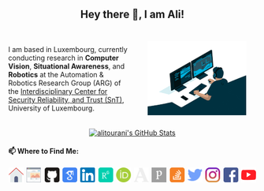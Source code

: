<h2 style="text-align: center;">Hey there 👋, I am Ali!</h2>

<div style="display: flex; gap: 20px; align-items: center;">
    <div style="flex: 1; display: grid; gap: 4px; grid-auto-flow: column;">
        <!-- Content related to research -->
        <p>I am based in Luxembourg, currently conducting research in <b>Computer Vision</b>, <b>Situational Awareness</b>, and <b>Robotics</b> at the Automation & Robotics Research Group (ARG) of the <a href="https://www.uni.lu/snt-en/" target="_blank">Interdisciplinary Center for Security Reliability, and Trust (SnT)</a>, University of Luxembourg.</p>
    </div>
    <div style="flex: 1;">
        <!-- Content related to the image -->
        <p align="center">
            <img src="programmer.gif" alt="Programmer" style="margin: 10px;"/>
        </p>
    </div>
</div>

<div style="text-align:center;">
    <a href="#">
        <img  alt="alitourani's GitHub Stats" src="https://awesome-github-stats.azurewebsites.net/user-stats/alitourani?cardType=github&theme=merko&preferLogin=false" />
    </a>
</div>

#### 📫 Where to Find Me:

<div style="display: grid; gap: 4px; grid-auto-flow: column;" align="center">
    <a href="https://alitourani.github.io/" target="_blank"><img src="logos/home.svg" width="30px" alt="Home" /></a>
    <a href="https://wwwen.uni.lu/snt/people/ali_tourani" target="_blank"><img src="logos/webpage.svg" width="30px" alt="Web-Page" /></a>
    <a href="https://github.com/alitourani" target="_blank"><img src="logos/github.svg" width="30px" alt="GitHub" /></a>
    <a href="http://scholar.google.com/citations?user=_VkNRkUAAAAJ&hl=en" target="_blank"><img src="logos/gscholar.svg" width="30px" alt="Google Scholar" /></a>
    <a href="https://www.linkedin.com/in/alitourani/" target="_blank"><img src="logos/linkedin.svg" width="30px" alt="LinkedIn" /></a>
    <a href="https://www.researchgate.net/profile/Ali-Tourani-2" target="_blank"><img src="logos/researchgate.svg" width="30px" alt="Researchgate" /></a>
    <a href="https://orcid.org/0000-0002-6955-1172" target="_blank"><img src="logos/orcid.svg" width="30px" alt="ORCID" /></a>
    <a href="https://uni-lu.academia.edu/AliTourani" target="_blank"><img src="logos/academia.svg" width="30px" alt="Academia" /></a>
    <a href="https://www.webofscience.com/wos/author/record/HNQ-0031-2023" target="_blank"><img src="logos/publons.svg" width="30px" alt="WoS" /></a>
    <a href="https://stackoverflow.com/users/2425822/ali-tourani" target="_blank"><img src="logos/stackoverflow.svg" width="30px" alt="StackOverflow" /></a>
    <a href="https://twitter.com/a_tourani" target="_blank"><img src="logos/twitter.svg" width="30px" alt="Twitter" /></a>
    <a href="https://www.instagram.com/alitourani_" target="_blank"><img src="logos/instagram.svg" width="30px" alt="Instagram" /></a>
    <a href="https://www.facebook.com/ali.tourani/" target="_blank"><img src="logos/facebook.svg" width="30px" alt="Facebook" /></a>
    <a href="https://www.youtube.com/@a_tourani" target="_blank"><img src="logos/youtube.svg" width="30px" alt="YouTube" /></a>
</div>

